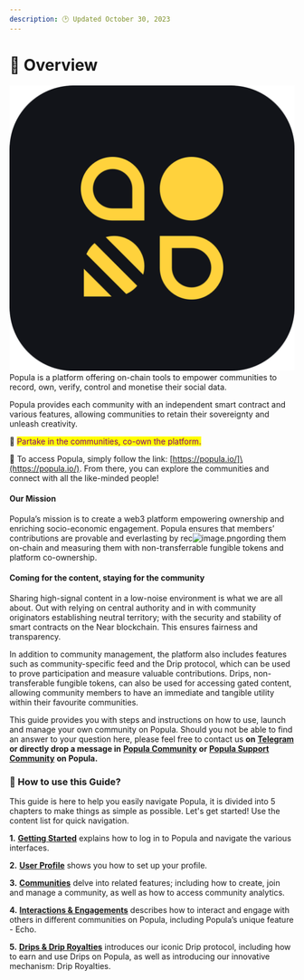```yaml
---
description: 🕑 Updated October 30, 2023
---
```


# 📒 Overview

<img src=".gitbook/assets/image (1).png" alt="" data-size="line"> Popula is a platform offering on-chain tools to empower communities to record, own, verify, control and monetise their social data.&#x20;

Popula provides each community with an independent smart contract and various features, allowing communities to retain their sovereignty and unleash creativity.

:bee: <mark style="color:purple;">Partake in the communities, co-own the platform.</mark>

🔗 To access Popula, simply follow the link: \[https://popula.io/]\(https://popula.io/). From there, you can explore the communities and connect with all the like-minded people!

#### Our Mission

Popula’s mission is to create a web3 platform empowering ownership and enriching socio-economic engagement. Popula ensures that members’ contributions are provable and everlasting by rec![image.png](https://www.gitbook.com/cdn-cgi/image/width=32,dpr=2,format=auto/https%3A%2F%2Ffiles.gitbook.com%2Fv0%2Fb%2Fgitbook-x-prod.appspot.com%2Fo%2Fspaces%2FZBnKaPLpAdCRQYIhODUk%2Fuploads%2FpxQX0QR8U1i1zpVreKeQ%2Fimage.png%3Falt%3Dmedia%26token%3Df363acf0-66c0-47ab-ba9b-987ea30a6d04)ording them on-chain and measuring them with non-transferrable fungible tokens and platform co-ownership.

#### Coming for the content, staying for the community

Sharing high-signal content in a low-noise environment is what we are all about. Out with relying on central authority and in with community originators establishing neutral territory; with the security and stability of smart contracts on the Near blockchain. This ensures fairness and transparency.

In addition to community management, the platform also includes features such as community-specific feed and the Drip protocol, which can be used to prove participation and measure valuable contributions. Drips, non-transferable fungible tokens, can also be used for accessing gated content, allowing community members to have an immediate and tangible utility within their favourite communities.

This guide provides you with steps and instructions on how to use, launch and manage your own community on Popula. Should you not be able to find an answer to your question here, please feel free to contact us **on** [**Telegram**](https://t.me/populacommunity) **or directly drop a message in** [**Popula Community**](https://testnet.popula.io/community-detail/app.beepopula.testnet) **or** [**Popula Support Community**](https://testnet.popula.io/community-detail/populasupport.community.beepopula.testnet) **on Popula.**

### 🔎 How to use this Guide?

This guide is here to help you easily navigate Popula, it is divided into 5 chapters to make things as simple as possible. Let's get started! Use the content list for quick navigation.

**1.** [**Getting Started**](broken-reference) explains how to log in to Popula and navigate the various interfaces.

**2.** [**User Profile**](broken-reference) shows you how to set up your profile.

**3.** [**Communities**](broken-reference) delve into related features; including how to create, join and manage a community, as well as how to access community analytics.

**4.** [**Interactions & Engagements**](broken-reference) describes how to interact and engage with others in different communities on Popula, including Popula’s unique feature - Echo.

**5.** [**Drips & Drip Royalties**](broken-reference) introduces our iconic Drip protocol, including how to earn and use Drips on Popula, as well as introducing our innovative mechanism: Drip Royalties.
